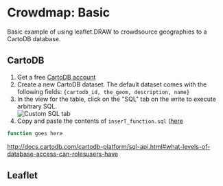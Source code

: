 # Crowdmap: Basic
Basic example of using leaflet.DRAW to crowdsource geographies to a CartoDB database.

## CartoDB


1. Get a free [CartoDB account](https://cartodb.com/signup)
2. Create a new CartoDB dataset. The default dataset comes with the following fields: `{cartodb_id, the_geom, description, name}`
3. In the view for the table, click on the "SQL" tab on the write to execute arbitrary SQL.  
![Custom SQL tab](https://i.stack.imgur.com/HPEHG.png)
4. Copy and paste the contents of `inserT_function.sql` ([here](https://github.com/radumas/crowdmap-basic/insert_function)


```sql
function goes here
```
http://docs.cartodb.com/cartodb-platform/sql-api.html#what-levels-of-database-access-can-rolesusers-have


## Leaflet 
